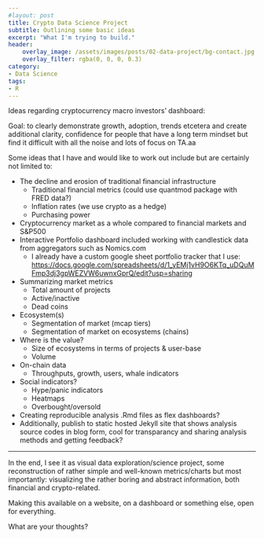 ```yaml
---
#layout: post
title: Crypto Data Science Project
subtitle: Outlining some basic ideas
excerpt: "What I'm trying to build."
header: 
    overlay_image: /assets/images/posts/02-data-project/bg-contact.jpg
    overlay_filter: rgba(0, 0, 0, 0.3)
category: 
- Data Science
tags:
- R
---
```



Ideas regarding cryptocurrency macro investors’ dashboard:

Goal: to clearly demonstrate growth, adoption, trends etcetera and
create additional clarity, confidence for people that have a long term
mindset but find it difficult with all the noise and lots of focus on
TA.aa

Some ideas that I have and would like to work out include but are
certainly not limited to:

-   The decline and erosion of traditional financial infrastructure
    -   Traditional financial metrics (could use quantmod package with
        FRED data?)
    -   Inflation rates (we use crypto as a hedge)
    -   Purchasing power
-   Cryptocurrency market as a whole compared to financial markets and
    S&P500
-   Interactive Portfolio dashboard included working with candlestick
    data from aggregators such as Nomics.com
    -   I already have a custom google sheet portfolio tracker that I
        use: https://docs.google.com/spreadsheets/d/1_yEMj1vH9O6KTq_uDQuMFmp3dj3gpWEZVW6uwnxGprQ/edit?usp=sharing
-   Summarizing market metrics
    -   Total amount of projects
    -   Active/inactive
    -   Dead coins
-   Ecosystem(s)
    -   Segmentation of market (mcap tiers)
    -   Segmentation of market on ecosystems (chains)
-   Where is the value?
    -   Size of ecosystems in terms of projects & user-base
    -   Volume
-   On-chain data
    -   Throughputs, growth, users, whale indicators
-   Social indicators?
    -   Hype/panic indicators
    -   Heatmaps
    -   Overbought/oversold
-   Creating reproducible analysis .Rmd files as flex dashboards?
-   Additionally, publish to static hosted Jekyll site that shows
    analysis source codes in blog form, cool for transparancy and
    sharing analysis methods and getting feedback?

------------------------------------------------------------------------

In the end, I see it as visual data exploration/science project, some
reconstruction of rather simple and well-known metrics/charts but most
importantly: visualizing the rather boring and abstract information,
both financial and crypto-related.

Making this available on a website, on a dashboard or something else,
open for everything.

What are your thoughts?
